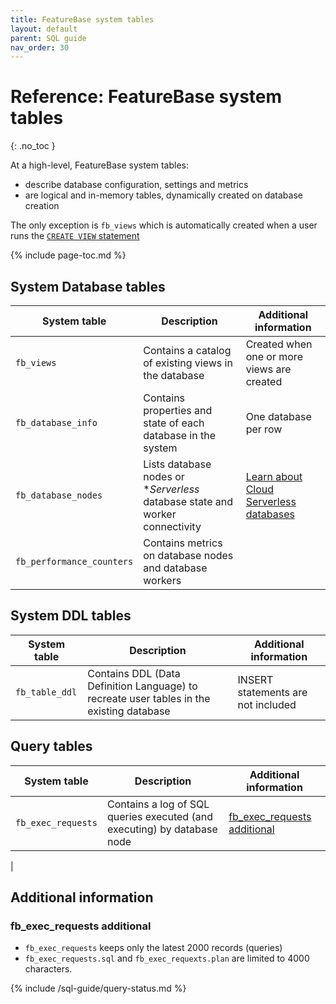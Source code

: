 ```yaml
---
title: FeatureBase system tables
layout: default
parent: SQL guide
nav_order: 30
---
```


# Reference: FeatureBase system tables
{: .no_toc }

At a high-level, FeatureBase system tables:
* describe database configuration, settings and metrics
* are logical and in-memory tables, dynamically created on database creation

The only exception is `fb_views` which is automatically created when a user runs the [`CREATE VIEW` statement](/docs/sql-guide/statements/statement-view-create)

{% include page-toc.md %}

## System Database tables

| System table | Description | Additional information |
|---|---|---|
| `fb_views` | Contains a catalog of existing views in the database | Created when one or more views are created |
| `fb_database_info` | Contains properties and state of each database in the system | One database per row |
| `fb_database_nodes` | Lists database nodes or **Serverless* database state and worker connectivity | [Learn about Cloud Serverless databases](/docs/cloud/cloud-databases/cloud-db-serverless) |
| `fb_performance_counters` | Contains metrics on database nodes and database workers |

## System DDL tables

| System table | Description | Additional information |
|---|---|---|
| `fb_table_ddl` | Contains DDL (Data Definition Language) to recreate user tables in the existing database | INSERT statements are not included |

## Query tables

| System table | Description | Additional information |
|---|---|---|
| `fb_exec_requests` | Contains a log of SQL queries executed (and executing) by database node | [fb_exec_requests additional](#fb-exec-requests-additional) |
|

## Additional information

### fb_exec_requests additional
* `fb_exec_requests` keeps only the latest 2000 records (queries)
* `fb_exec_requests.sql` and `fb_exec_requexts.plan` are limited to 4000 characters.

{% include /sql-guide/query-status.md %}
